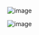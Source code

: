 ![image](https://github.com/sanketmane007/Address-DataTable-/assets/56665341/f5f2e7cb-fd64-45df-a6ee-a644b4955bb7)

![image](https://github.com/sanketmane007/Address-DataTable-/assets/56665341/eea77bb9-5649-487d-aea0-1e2a7c7b77db)
